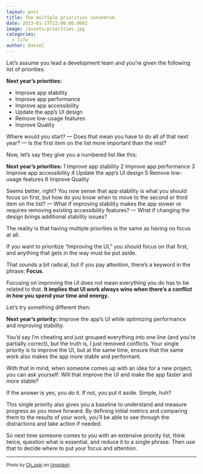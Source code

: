 ```yaml
---
layout: post
title: The multiple priorities conundrum
date: 2023-01-27T22:00:00.000Z
image: /assets/priorities.jpg
categories:
  - life
author: Daniel
---
```


Let’s assume you lead a development team and you’re given the following list of priorities.

**Next year’s priorities:**
* Improve app stability
* Improve app performance<!--more-->
* Improve app accessibility
* Update the app’s UI design
* Remove low-usage features
* Improve Quality

Where would you start? — Does that mean you have to do all of that next year? — Is the first item on the list more important than the rest? 

Now, let’s say they give you a numbered list like this:

**Next year’s priorities:**
1 Improve app stability
2 Improve app performance
3 Improve app accessibility
4 Update the app’s UI design
5 Remove low-usage features
6 Improve Quality

Seems better, right? You now sense that app stability is what you should focus on first, but how do you know when to move to the second or third item on the list? — What if improving stability makes the app slower or requires removing existing accessibility features? — What if changing the design brings additional stability issues?

The reality is that having multiple priorities is the same as having no focus at all.

If you want to prioritize “Improving the UI,” you should focus on that first, and anything that gets in the way must be put aside.

That sounds a bit radical, but if you pay attention, there’s a keyword in the phrase: **Focus**.

Focusing on improving the UI does not mean everything you do has to be related to that. **It implies that UI work always wins when there’s a conflict in how you spend your time and energy.** 

Let’s try something different then:

**Next year’s priority:**
Improve the app’s UI while optimizing performance and improving stability.

You’d say I’m cheating and just grouped everything into one line (and you’re partially correct), but the truth is, I just removed conflicts. Your single priority is to improve the UI, but at the same time, ensure that the same work also makes the app more stable and performant.

With that in mind, when someone comes up with an idea for a new project, you can ask yourself: Will that improve the UI and make the app faster and more stable?

If the answer is yes, you do it. If not, you put it aside. Simple, huh?

This single priority also gives you a baseline to understand and measure progress as you move forward. By defining initial metrics and comparing them to the results of your work, you’ll be able to see through the distractions and take action if needed.

So next time someone comes to you with an extensive priority list, think twice, question what is essential, and reduce it to a single phrase. Then use that to decide where to put your focus and attention.



---
<sup>Photo by <a href="https://unsplash.com/@ch_pski?utm_source=unsplash&utm_medium=referral&utm_content=creditCopyText">Ch_pski</a> on <a href="https://unsplash.com/photos/bylXfUFJylU?utm_source=unsplash&utm_medium=referral&utm_content=creditCopyText">Unsplash</a>
  </sup>
  